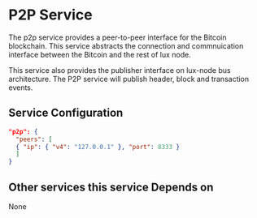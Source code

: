 # P2P Service

The p2p service provides a peer-to-peer interface for the Bitcoin blockchain. This service abstracts the connection and commnuication interface between the Bitcoin and the rest of lux node.


This service also provides the publisher interface on lux-node bus architecture. The P2P service will publish header, block and transaction events.

## Service Configuration

```json
"p2p": {
  "peers": [
  { "ip": { "v4": "127.0.0.1" }, "port": 8333 }
  ]
}
```

## Other services this service Depends on

None

